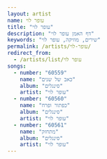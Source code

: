 ```yaml
---
layout: artist
name: עופר לוי
title: "עופר לוי"
description: "דף האמן עופר לוי"
keywords: "שירים, מוזיקה, עופר לוי"
permalink: /artists/עופר-לוי/
redirect_from:
  - /artists/list/עופר לוי
songs:
  - number: "60559"
    name: "כאב של שנים"
    album: "סינגלים"
    artist: "עופר לוי"
  - number: "60560"
    name: "כפתור ופרח"
    album: "סינגלים"
    artist: "עופר לוי"
  - number: "60561"
    name: "מתחזק"
    album: "סינגלים"
    artist: "עופר לוי"
---
```

